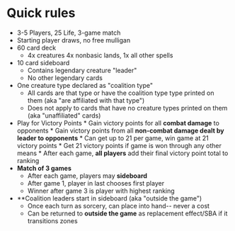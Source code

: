 # Quick rules
* 3-5 Players, 25 Life, 3-game match
* Starting player draws, no free mulligan
* 60 card deck
  * 4x creatures 4x nonbasic lands, 1x all other spells
* 10 card sideboard
  * Contains legendary creature "leader"
  * No other legendary cards
* One creature type declared as "coalition type"
  * All cards are that type or have the coalition type type printed on them (aka "are affiliated with that type")
  * Does not apply to cards that have no creature types printed on them (aka "unaffiliated" cards)
* Play for Victory Points
      * Gain victory points for all **combat damage** to opponents
  		* Gain victory points from all **non-combat damage dealt by leader to opponents**
  		* Can get up to 21 per game, win game at 21 victory points
  		  * Get 21 victory points if game is won through any other means
      * After each game, **all players** add their final victory point total to ranking
* **Match of 3 games**
    * After each game, players may **sideboard**
    * After game 1, player in last chooses first player
  * Winner after game 3 is player with highest ranking
* **Coalition leaders start in sideboard (aka "outside the game") 
  * Once each turn as sorcery, can place into hand-- never a cost
  * Can be returned to **outside the game** as replacement effect/SBA if it transitions zones
